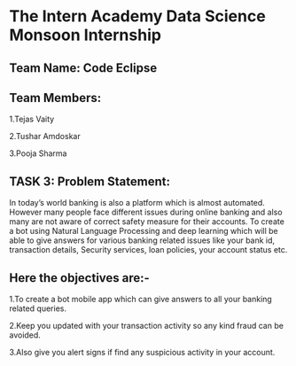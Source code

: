 # The Intern Academy Data Science Monsoon Internship
## Team Name: Code Eclipse
## Team Members:<br>
1.Tejas Vaity<br>

2.Tushar Amdoskar<br>

3.Pooja Sharma<br>

## TASK 3: Problem Statement:<br>
In today’s world banking is also a platform which is almost automated. However many people face different issues during online banking and also many are not aware of correct safety measure for their accounts. To create a bot using Natural Language Processing and deep learning which will be able to give answers for various banking related issues like your bank id, transaction details, Security services, loan policies, your account status etc.

## Here the objectives are:-<br>

1.To create a bot mobile app which can give answers to all your banking related queries.<br>

2.Keep you updated with your transaction activity so any kind fraud can be avoided.<br>

3.Also give you alert signs if find any suspicious activity in your account.<br>
